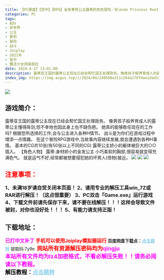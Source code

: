 ```yaml
---
title: 【PC硬盘】【官中】【RPG】金发萝莉公主露蒂的色色冒险／Blonde Princess Rooty CHINESE
categories: PC
tags:
- ADV
- 异世界
- 公主
- 萝莉
- 冒险
- 战斗
- Joiplay
- 2021年
- 官中
- 魔法少女倶楽部社
date: 2024-4-27 13:01:00
description: 露蒂亚王国的露蒂公主现在已经会帮忙国王处理政务。像男孩子般养育成人的露蒂公主懂得挥剑,但不幸地也因此身上也不缺伤疤。她真的能够胜任现在的工作吗?根据您所选择的工作,会与公主进入各种H情节。战斗是为你们在游戏过程中增添一点情趣。
index_img: https://img.acgus.top/i/2024/04/2485b8a311c264a278fdae1dad33dfe9.webp
---
```

![](https://img.acgus.top/i/2024/04/2485b8a311c264a278fdae1dad33dfe9.webp)
## 游戏简介：
露蒂亚王国的露蒂公主现在已经会帮忙国王处理政务。
像男孩子般养育成人的露蒂公主懂得挥剑,但不幸地也因此身上也不缺伤疤。
她真的能够胜任现在的工作吗?
根据您所选择的工作,会与公主进入各种H情节。
战斗是为你们在游戏过程中增添一点情趣。
在这个冒险RPG游戏中,当故事内容继续发展,就会遭遇到各种H事情。
基本的CG共10张(有50张以上不同的CG)
露蒂公主娇小的躯体被巨大的○○插入。
【角色人物】
露蒂:身材娇小的金发公主
小巧柔软的胸部,很容易就变得充满色气。
就是运气不好,经常都被想要侵犯她的坏男人(怪物)接近。
![](https://img.acgus.top/i/2024/04/dbb634b3a7cf7c1fe83c3e938b8383a4.webp)
![](https://img.acgus.top/i/2024/04/cfdc4f71a6236f4fc6be0e0fd297cdcf.webp)
![](https://img.acgus.top/i/2024/04/0719250c08460f16693b625ec8c63358.webp)








## <font color=#FF0000 >注意事项：</font>
<font size=3><b>1、未满18岁请自觉关闭本页面！
2、请用专业的解压工具win_7Z或RAR进行解压！（这点很重要）
3、PC双击『Game.exe』运行游戏
4、下载文件前请先保存下来，请不要在线解压！！！这样会导致文件被封，对你也没好处！！！
5、有能力请支持正版！</b></font>

## 下载地址：
<font color=#FF00FF size=3>**已打中文补丁**</font>
<font color=#FF0000 size=3>**手机可以使用Joiplay模拟器运行**</font>
<b>百度网盘下载点：</b><a href="https://pan.baidu.com/s/1e-jE1SjTixlO1du_gEIx6A?pwd=7y9e" style="color: #87CEEB;"><b>点击跳转</b></a> 提取码:7y9e
<a style="padding: 0" href="https://post.qingju.org/AD/"><img style="max-width:100%" src="https://img.acgus.top/i/2024/07/478f689b8021d8d499ab43d21acf137a.gif" alt=""></a>
<b><font color=#FF0000 size=4>网站所有资源解压密码均为</b></font><b><font color=#FF00FF size=4>qingju</font><font color=#FF0000 ></font></b><br><b><font color=#FF00FF size=4>本站所有文件均为lz4加密格式，不看必解压失败！！请务必阅读以下教程。</b></font><br><b><font color=#000 size=4>解压教程：</b><a href="https://post.qingju.org/tutorial/000/" style="color: #87CEEB;"><b>点击跳转</b></a>